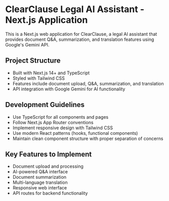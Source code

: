 # ClearClause Legal AI Assistant - Next.js Application

This is a Next.js web application for ClearClause, a legal AI assistant that provides document Q&A, summarization, and translation features using Google's Gemini API.

## Project Structure
- Built with Next.js 14+ and TypeScript
- Styled with Tailwind CSS
- Features include document upload, Q&A, summarization, and translation
- API integration with Google Gemini for AI functionality

## Development Guidelines
- Use TypeScript for all components and pages
- Follow Next.js App Router conventions
- Implement responsive design with Tailwind CSS
- Use modern React patterns (hooks, functional components)
- Maintain clean component structure with proper separation of concerns

## Key Features to Implement
- Document upload and processing
- AI-powered Q&A interface
- Document summarization
- Multi-language translation
- Responsive web interface
- API routes for backend functionality